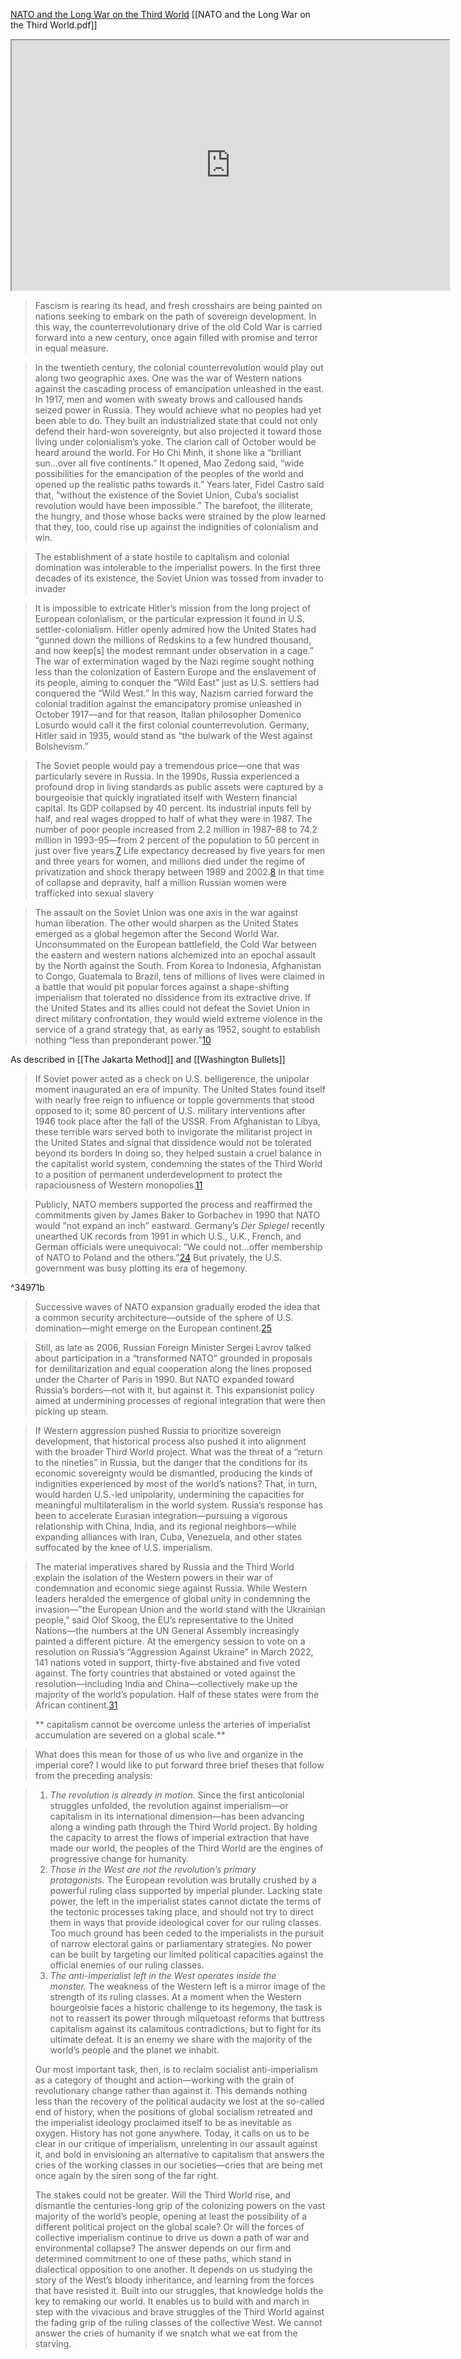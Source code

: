 
[NATO and the Long War on the Third World](https://monthlyreview.org/2023/01/01/nato-and-the-long-war-on-the-third-world/)
[[NATO and the Long War on the Third World.pdf]]

<iframe 
		width= 700
		height=400
		src="https://monthlyreview.org/2023/01/01/nato-and-the-long-war-on-the-third-world/">
</iframe>

>Fascism is rearing its head, and fresh crosshairs are being painted on nations seeking to embark on the path of sovereign development. In this way, the counterrevolutionary drive of the old Cold War is carried forward into a new century, once again filled with promise and terror in equal measure.

>In the twentieth century, the colonial counterrevolution would play out along two geographic axes. One was the war of Western nations against the cascading process of emancipation unleashed in the east. In 1917, men and women with sweaty brows and calloused hands seized power in Russia. They would achieve what no peoples had yet been able to do. They built an industrialized state that could not only defend their hard-won sovereignty, but also projected it toward those living under colonialism’s yoke. The clarion call of October would be heard around the world. For Ho Chi Minh, it shone like a “brilliant sun…over all five continents.” It opened, Mao Zedong said, “wide possibilities for the emancipation of the peoples of the world and opened up the realistic paths towards it.” Years later, Fidel Castro said that, “without the existence of the Soviet Union, Cuba’s socialist revolution would have been impossible.” The barefoot, the illiterate, the hungry, and those whose backs were strained by the plow learned that they, too, could rise up against the indignities of colonialism and win.

>The establishment of a state hostile to capitalism and colonial domination was intolerable to the imperialist powers. In the first three decades of its existence, the Soviet Union was tossed from invader to invader

>It is impossible to extricate Hitler’s mission from the long project of European colonialism, or the particular expression it found in U.S. settler-colonialism. Hitler openly admired how the United States had “gunned down the millions of Redskins to a few hundred thousand, and now keep[s] the modest remnant under observation in a cage.” The war of extermination waged by the Nazi regime sought nothing less than the colonization of Eastern Europe and the enslavement of its people, aiming to conquer the “Wild East” just as U.S. settlers had conquered the “Wild West.” In this way, Nazism carried forward the colonial tradition against the emancipatory promise unleashed in October 1917—and for that reason, Italian philosopher Domenico Losurdo would call it the first colonial counterrevolution. Germany, Hitler said in 1935, would stand as “the bulwark of the West against Bolshevism.”

>The Soviet people would pay a tremendous price—one that was particularly severe in Russia. In the 1990s, Russia experienced a profound drop in living standards as public assets were captured by a bourgeoisie that quickly ingratiated itself with Western financial capital. Its GDP collapsed by 40 percent. Its industrial inputs fell by half, and real wages dropped to half of what they were in 1987. The number of poor people increased from 2.2 million in 1987–88 to 74.2 million in 1993–95—from 2 percent of the population to 50 percent in just over five years.[7](https://monthlyreview.org/2023/01/01/nato-and-the-long-war-on-the-third-world/#en7) Life expectancy decreased by five years for men and three years for women, and millions died under the regime of privatization and shock therapy between 1989 and 2002.[8](https://monthlyreview.org/2023/01/01/nato-and-the-long-war-on-the-third-world/#en8) In that time of collapse and depravity, half a million Russian women were trafficked into sexual slavery

>The assault on the Soviet Union was one axis in the war against human liberation. The other would sharpen as the United States emerged as a global hegemon after the Second World War. Unconsummated on the European battlefield, the Cold War between the eastern and western nations alchemized into an epochal assault by the North against the South. From Korea to Indonesia, Afghanistan to Congo, Guatemala to Brazil, tens of millions of lives were claimed in a battle that would pit popular forces against a shape-shifting imperialism that tolerated no dissidence from its extractive drive. If the United States and its allies could not defeat the Soviet Union in direct military confrontation, they would wield extreme violence in the service of a grand strategy that, as early as 1952, sought to establish nothing “less than preponderant power.”[10](https://monthlyreview.org/2023/01/01/nato-and-the-long-war-on-the-third-world/#en10)

As described in [[The Jakarta Method]] and [[Washington Bullets]]

>If Soviet power acted as a check on U.S. belligerence, the unipolar moment inaugurated an era of impunity. The United States found itself with nearly free reign to influence or topple governments that stood opposed to it; some 80 percent of U.S. military interventions after 1946 took place after the fall of the USSR. From Afghanistan to Libya, these terrible wars served both to invigorate the militarist project in the United States and signal that dissidence would not be tolerated beyond its borders In doing so, they helped sustain a cruel balance in the capitalist world system, condemning the states of the Third World to a position of permanent underdevelopment to protect the rapaciousness of Western monopolies.[11](https://monthlyreview.org/2023/01/01/nato-and-the-long-war-on-the-third-world/#en11)

>Publicly, NATO members supported the process and reaffirmed the commitments given by James Baker to Gorbachev in 1990 that NATO would “not expand an inch” eastward. Germany’s _Der Spiegel_ recently unearthed UK records from 1991 in which U.S., U.K., French, and German officials were unequivocal: “We could not…offer membership of NATO to Poland and the others.”[24](https://monthlyreview.org/2023/01/01/nato-and-the-long-war-on-the-third-world/#en24) But privately, the U.S. government was busy plotting its era of hegemony.

^34971b

>Successive waves of NATO expansion gradually eroded the idea that a common security architecture—outside of the sphere of U.S. domination—might emerge on the European continent.[25](https://monthlyreview.org/2023/01/01/nato-and-the-long-war-on-the-third-world/#en25)

>Still, as late as 2006, Russian Foreign Minister Sergei Lavrov talked about participation in a “transformed NATO” grounded in proposals for demilitarization and equal cooperation along the lines proposed under the Charter of Paris in 1990. But NATO expanded toward Russia’s borders—not with it, but against it. This expansionist policy aimed at undermining processes of regional integration that were then picking up steam.

>If Western aggression pushed Russia to prioritize sovereign development, that historical process also pushed it into alignment with the broader Third World project. What was the threat of a “return to the nineties” in Russia, but the danger that the conditions for its economic sovereignty would be dismantled, producing the kinds of indignities experienced by most of the world’s nations? That, in turn, would harden U.S.-led unipolarity, undermining the capacities for meaningful multilateralism in the world system. Russia’s response has been to accelerate Eurasian integration—pursuing a vigorous relationship with China, India, and its regional neighbors—while expanding alliances with Iran, Cuba, Venezuela, and other states suffocated by the knee of U.S. imperialism.

>The material imperatives shared by Russia and the Third World explain the isolation of the Western powers in their war of condemnation and economic siege against Russia. While Western leaders heralded the emergence of global unity in condemning the invasion—”the European Union and the world stand with the Ukrainian people,” said Olof Skoog, the EU’s representative to the United Nations—the numbers at the UN General Assembly increasingly painted a different picture. At the emergency session to vote on a resolution on Russia’s “Aggression Against Ukraine” in March 2022, 141 nations voted in support, thirty-five abstained and five voted against. The forty countries that abstained or voted against the resolution—including India and China—collectively make up the majority of the world’s population. Half of these states were from the African continent.[31](https://monthlyreview.org/2023/01/01/nato-and-the-long-war-on-the-third-world/#en31)

>** capitalism cannot be overcome unless the arteries of imperialist accumulation are severed on a global scale.**

>What does this mean for those of us who live and organize in the imperial core? I would like to put forward three brief theses that follow from the preceding analysis:

> 1.  _The revolution is already in motion._ Since the first anticolonial struggles unfolded, the revolution against imperialism—or capitalism in its international dimension—has been advancing along a winding path through the Third World project. By holding the capacity to arrest the flows of imperial extraction that have made our world, the peoples of the Third World are the engines of progressive change for humanity.
> 2.  _Those in the West are not the revolution’s primary protagonists._ The European revolution was brutally crushed by a powerful ruling class supported by imperial plunder. Lacking state power, the left in the imperialist states cannot dictate the terms of the tectonic processes taking place, and should not try to direct them in ways that provide ideological cover for our ruling classes. Too much ground has been ceded to the imperialists in the pursuit of narrow electoral gains or parliamentary strategies. No power can be built by targeting our limited political capacities against the official enemies of our ruling classes.
> 3.  _The anti-imperialist left in the West operates inside the monster._ The weakness of the Western left is a mirror image of the strength of its ruling classes. At a moment when the Western bourgeoisie faces a historic challenge to its hegemony, the task is not to reassert its power through milquetoast reforms that buttress capitalism against its calamitous contradictions, but to fight for its ultimate defeat. It is an enemy we share with the majority of the world’s people and the planet we inhabit.
> 
> Our most important task, then, is to reclaim socialist anti-imperialism as a category of thought and action—working with the grain of revolutionary change rather than against it. This demands nothing less than the recovery of the political audacity we lost at the so-called end of history, when the positions of global socialism retreated and the imperialist ideology proclaimed itself to be as inevitable as oxygen. History has not gone anywhere. Today, it calls on us to be clear in our critique of imperialism, unrelenting in our assault against it, and bold in envisioning an alternative to capitalism that answers the cries of the working classes in our societies—cries that are being met once again by the siren song of the far right.
> 
> The stakes could not be greater. Will the Third World rise, and dismantle the centuries-long grip of the colonizing powers on the vast majority of the world’s people, opening at least the possibility of a different political project on the global scale? Or will the forces of collective imperialism continue to drive us down a path of war and environmental collapse? The answer depends on our firm and determined commitment to one of these paths, which stand in dialectical opposition to one another. It depends on us studying the story of the West’s bloody inheritance, and learning from the forces that have resisted it. Built into our struggles, that knowledge holds the key to remaking our world. It enables us to build with and march in step with the vivacious and brave struggles of the Third World against the fading grip of the ruling classes of the collective West. We cannot answer the cries of humanity if we snatch what we eat from the starving.